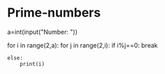 # Prime-numbers
a=int(input("Number: "))


for i in range(2,a):
    for j in range(2,i):
        if i%j==0:
            break


    else:
        print(i)
